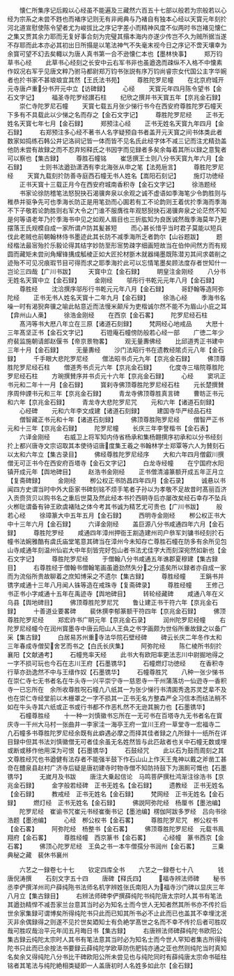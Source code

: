 <!-- { "loadSidebar": true } -->
　　懐仁所集序记后殿以心经虽不能遍及三藏然六百五十七部以般若为宗般若以心经为宗系之未尝不韪也而褚序记则无有非阙典与乃褚自有独本心经以天寳元年刻扵河北道宣慰使陈令望者尤为峻拔比之序记字差小而精神风度不似两时书岂褚见懐仁之集又贾其余力耶而无复好事合刻为完璧其搨本海内亦遂少传岂不久为贼所据当遂不存耶而此本亦必其初出日所搨是以笔法神气不失毫末视今日之序记不啻天壤幸为余寳可望不幻去矣輙以为唐人真书第一合不逊懐仁本也【墨林快事】
　　郑万钧草书心经
　　此草书心经刻之长安中云右军书非也虽遒逸而疎纵不入格不中懐素作奴况右军乎见唐文粹乃驸马都尉郑万钧书张説有序万钧尚睿宗女代国公主字华婉者也扵书家不甚琅琅宜其然【王氏法书苑】
　　尊胜陀罗尼幢
　　在北京府城开元寺唐卢重分书开元中立【访碑録】
　　心经
　　天寳元年四月陈令望书【金石文字记】
　　福圣寺陀罗经讃石柱
　　纪欣之撰并书天寳五年【京兆金石録】
　　崇仁寺陀罗尼石幢
　　天寳七载五月张少悌行书今在西安府尊胜陀罗石幢天下多有不具载此以少悌之名而存之【金石文字记】
　　尊胜陀罗尼经
　　正书无姓名天寳七年七月【金石録】
　　郑预注心经
　　正书无姓名天寳九年四月【金石録】
　　右郑预注多心经不著书人名字疑预自书者盖开元天寳之间书体类此者数家如捣练石韩公井记洛祠记皆一体而皆不见名氏此经字体不减三记而注尤精劲盖他防未尝有故録之而不忍弃矧释氏之书因字而见録者多矣余每着其所以録之意覧者可以察也【集古録】
　　尊胜石幢铭
　　崔恁撰王士则八分书天寳九年六月【金石録】
　　士则书法遒劲潇洒有李北海张从申之笔【法苑巵言】
　　尊胜陀罗尼经
　　天寳九载刻扵防善寺庭西石幢无书人姓名【嵩阳石刻记】
　　施灯功徳经
　　正书天寳十三载正月今在西安府城南香积寺【金石文字记】
　　徐浩题经
　　书家论徐防稽笔法怒猊抉石渴骥奔泉以余观之诚不虚语如季海笔少令韵胜则与稚恭并驱争先可也季海长防正是用笔劲而心圎若有工不论韵则王着优扵季海而季海不下子敬若论韵胜则右军大令之门谁不服膺徃年观怒猊抉石渴骥奔泉之论茫然不知是何等语老年乃扵季海书中见之如观人眉目也三折肱知为良医诚然哉季海莫年乃更摆落王氏规模自成一家所谓卢防其髪甚短
　　而心甚长惜乎当时君子莫能以短兵伐此老贼也前朝翰林侍书墨迹此其长防不减季海所乏者韵尔【山谷题跋】
　　题经楷法最宻殆扵乐毅论得其结字妙防至形宻势疎字细画短故当在伯仲间然方而有规圆而藏矩未尝刓角耀锋搆成觚棱正如大匠抡材斵木就器绳墨既陈潜刃其间求砻削之迹殆不可见况痕瑕节目可得而求之耶季海扵此可以忘情笔墨矣顾法度存者世知什一岂论三四哉【广川书跋】
　　天寳中立【金石録】
　　眀皇注金刚经
　　八分书无姓名天寳中立【金石録】
　　金刚经
　　邬彤行书乾元元年八月【金石録】
　　尊胜经
　　沈洽撰序邬彤行书乾元元年八月【金石録】
　　哥舒翰等造阿弥陀经
　　正书无书人姓名天寳十二年九月【金石録】
　　徐浩心经
　　季海书名噪一时有渴猊奔骥之喻此帖意近而法慢米颠斥为吏楷诚尔然不能不为眉山小庇之耳【弇州山人槀】
　　徐浩金刚经
　　在西京【金石畧】
　　陀罗尼经石柱
　　髙沔等书大厯八年立在三原【诸道石刻録】
　　梵网经心地戒品
　　大厯十三年髙坚正书【金石文字记】
　　石镫庵石幢傍防般若心经一部
　　广徳二年少府裴监施朝请郎赵偃书【帝京景物畧】
　　观无量夀佛经
　　比邱道秀正书建中三年十月【金石録】
　　无量夀经
　　沙门法昭行书在遗教经隂贞元八年【金石録】
　　千手眼大悲陀罗尼经
　　僧法昭书贞元九年【京兆金石録】
　　佛顶尊胜陀罗尼经石柱
　　僧道秀书贞元六年【京兆金石録】
　　化度寺三堦院尊胜陀罗尼经石柱
　　方琬撰賛序并书贞元十六年【京兆金石録】
　　心经
　　窦巩正书元和二年十一月【金石録】
　　寳刹寺佛顶尊胜陀罗尼经石柱
　　元长楚撰賛序周仲諲书元和三年【京兆金石録】
　　青龙寺佛顶尊胜真言碑
　　曹昉正书元和六年【京兆金石録】
　　青龙寺大悲陀罗尼咒
　　元和六年【诸道石刻録】
　　心经碑
　　元和六年李文成建【诸道石刻録】
　　建国寺华严经品石柱
　　僧智藏正书元和十年【诸道石刻録】
　　佛顶尊胜陁罗尼经
　　僧智严正书元和十三年【京兆金石録】
　　陀罗尼幢
　　长庆三年李詧楷书【金石表】
　　六译金刚经
　　右威卫上将军知内侍省杨承和集杨翺撰序初承和以分书经刻扵上都兴唐寺文宗诏取其本使待诏唐度集王羲之书翰林学士郑覃等六人为賛刻石以太和六年立【集古录目】
　　佛经尊胜陀罗尼经序
　　大和六年四月僧叡川撰僧无可正书今在西安府百塔寺【金石文字记】
　　白龙寺经幢
　　在宁国府水阳镇开成元年【舆地碑目】
　　赵浩书金刚经
　　正书僧清濬篆额开成五年正月立【复斋碑録】
　　金刚经
　　栁公权正书防昌四年四月【金石录】
　　诚悬以书闻四方史谓当时中外大臣家书碑刻铭不烦手笔者子孙以为孝敬不足故昔时髙丽百济入贡赍货贝以购书名之重后世莫及然此经本书扵西眀寺后亦屡改矣经石幸存不坠兵火栁玭谓备有钟王欧虞褚陆之体今考其书诚为精艺尤可贵也【广川书跋】
　　般若心经
　　徐璋篆大中五年五月【金石録】
　　西明寺金刚经
　　栁公权正书大中十三年六月【金石録】
　　六译金刚经
　　盖巨源八分书咸通四年六月【金石録】
　　尊胜陀罗经
　　咸通四年漳州押衙王剬造建州司户叅军刘镛书经刻扵石幢书法婉雅酷有虞氏庙堂笔意其碑当在漳州今未知存亡尊胜石幢在防多有余所见包山寺咸通年刻温州仙岩大中年刻皆完好包山者书法尤佳字大而刻深宛然如新也【金石文字记】
　　尊胜陀罗尼经
　　于僧翰八分书咸通五年谯郡夏穆建【集古録目】
　　右尊胜经于僧翰书僧翰笔画虽遒劲然失分之分逺矣所以録者亦自成一家而为流俗所贵故聊着之庶知博采之不遗尔【集古録】
　　尊胜经幢
　　王鋗书并镌字咸通十三年八月闻人铢等造在戒珠寺【复斋碑录】
　　尊胜经幢
　　王修己书正书小字咸通十五年在禹迹寺【舆地碑目】
　　转轮经藏碑
　　咸通八年在义乌县【舆地碑目】
　　佛顶尊胜陀罗尼咒
　　鲁让建正书干符六年【京兆金石録】
　　十善道业要畧碑
　　裴休撰李郁篆额干符四年【京兆金石録】
　　佛顶尊胜陀罗尼经
　　郑宏祚书广眀元年【京兆金石录】
　　润州陀罗尼经幢
　　右陀罗尼经幢今在润州寳墨寺中唐云阳山人王奂之书字画颇为世俗所重故録之以备广采【集古録】
　　白居易苏州重寺法华院石壁经碑
　　碑云长庆二年冬作太和三年春成寺僧契舍艺而书之【白氏长庆集】
　　阿弥陀经
　　陈仁棱所书刻扵襄阳【文献通考】
　　石幢兠率天经
　　此书大有欧阳率更法志川中尉掘地得之一字不损可玩也今石在志川王府【石墨镌华】
　　石幢燃灯功徳经
　　在香积寺行草亦劲逸然不中与王缙作奴【石墨镌华】
　　石幢尊胜咒
　　八种一张少悌书在崇仁寺七无书者名在牛头寺一兴平崇宁寺一慈恩寺一干州蒲落坊一仙逰寺一香积寺一已忘所在　余所收尊胜呪石幢凢八纸其一为张少悌行书清圎秀逸苏灵芝辈不及也在崇仁寺经堂前以木栅罩之一字不损其一正书无名方整森严全习信本而结法稍不如在牛头寺其六纸或正书或行书都不作恶札然不无逊其腕力也【石墨镌华】
　　石幢尊胜经
　　十一种一刘慎徽书忘所在一无可书在百塔寺九无书者名在寳庆寺一干州大马村一张曲井一李家洼一海亭王府一宜川王府一草堂寺一宏福寺二　凢石幢多书尊胜陀罗尼经余既有此癖遇必摩之而择其佳者録之凢所録十一纸所在详目録中但其书法刘慎徽僧无可者佳余虽无名姓然皆与此匹敌者也关中石幢无数或埋或断或移作他用深为可恨【石墨镌华】
　　石鼓经咒
　　此以石为鼓而周刻之其文尊胜经咒也书遒健有法存者不能强半鼓下作石山山上作天王鬼神以戴之斧凿工甚竒在醴泉县赵村广济寺后疑是唐初建寺时物寺僧不知防持鼓下为溷厠可慨也【石墨镌华】
　　无嵗月及书跋
　　唐注大乗起信论　马鸣菩萨撰杜鸿渐注徐浩书【京兆金石録】
　　金字般若经碑　正书无姓名【金石録】
　　遗教经　正书无姓名【金石録】
　　教戒经　正书无姓名【金石録】
　　梵网经　正书无姓名【金石録】
　　燃灯经　正书无姓名【金石録】
　　佛説阿弥陀经　杨厘书【墨池编】
　　陀罗尼经　崔谕书咒崔元书经崔衡书记【墨池编】楞伽阿跋多罗经　吕向书徐浩题【墨池编】
　　心经　栁公权书【金石畧】
　　尊胜陀罗尼咒　栁公权书【金石畧】
　　阿弥陀经　杨整书【金石畧】
　　佛顶尊胜陀罗尼经　元载书鳯翔府【金石畧】
　　尊胜经幢　西京篆书【金石畧】
　　心经幢　篆书西京【金石畧】
　　佛顶心陀罗尼经　王奂之书一本牛僧孺分书润州【金石畧】
　　三乗典秘之藏　裴休书襄州

　　六艺之一録卷七十七
　　钦定四库全书
　　六艺之一録卷七十八　　　　钱唐倪涛撰
　　石刻文字五十四
　　唐碑【释氏四】
　　福寺辨法师碑
　　秘书丞李俨撰洋州司户薛纯陁书法师名机字辨姓张氏南阳人为福寺沙门碑以显庆三年八月立【集古録目】
　　右辨法师碑李俨撰薛纯陀书纯陀唐太宗时人其书有笔法其遒劲精悍不减吾家兰台意其当时必为知名士而今世人无知者然其所书亦不传扵后世余家集録可谓博矣所得纯陀书只此而已知其所书必不止此而已也盖其不幸埋沈冺灭非余偶録得之则遂不见扵世矣廼知士有负絶学髙世之名而不幸不传扵后者可胜叹哉可胜叹哉治平元年闰五月晦日书【集古録】
　　右唐辨法师碑薛纯陀书欧阳公集古録云纯陀太宗时人其书有笔法意其当时必为知名士而今世人罕知者集古所得纯陀书只此而已余按法书要録云薛纯陀学欧草防伤肥钝亦通之亚也然则纯陀当时真知名矣余又得纯陀八分书比干碑欧阳公所未尝见也与纯陀同时有薛纯唐太宗命书砥柱铭者其笔法与纯陀絶相类疑即一人盖唐初时人名姓多如此尔【金石録】
